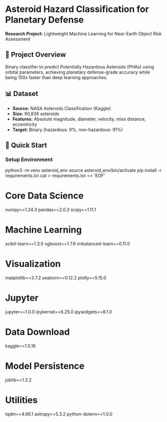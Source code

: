 # Asteroid Hazard Classification for Planetary Defense

**Research Project:** Lightweight Machine Learning for Near-Earth Object Risk Assessment

## 🎯 Project Overview
Binary classifier to predict Potentially Hazardous Asteroids (PHAs) using orbital parameters, achieving planetary defense-grade accuracy while being 100x faster than deep learning approaches.

## 📊 Dataset
- **Source:** NASA Asteroids Classification (Kaggle)
- **Size:** 90,836 asteroids
- **Features:** Absolute magnitude, diameter, velocity, miss distance, eccentricity
- **Target:** Binary (hazardous: 9%, non-hazardous: 91%)

## 🚀 Quick Start

### Setup Environment
python3 -m venv asteroid_env
source asteroid_env/bin/activate
pip install -r requirements.txt
cat > requirements.txt << 'EOF'
# Core Data Science
numpy==1.24.3
pandas==2.0.3
scipy==1.11.1

# Machine Learning
scikit-learn==1.3.0
xgboost==1.7.6
imbalanced-learn==0.11.0

# Visualization
matplotlib==3.7.2
seaborn==0.12.2
plotly==5.15.0

# Jupyter
jupyter==1.0.0
ipykernel==6.25.0
ipywidgets==8.1.0

# Data Download
kaggle==1.5.16

# Model Persistence
joblib==1.3.2

# Utilities
tqdm==4.66.1
astropy==5.3.2
python-dotenv==1.0.0
